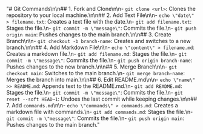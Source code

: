"# Git Commands\n\n## 1. Fork and Clone\n\n- `git clone <url>`: Clones the repository to your local machine.\n\n## 2. Add Text File\n\n- `echo \"date\" > filename.txt`: Creates a text file with the date.\n- `git add filename.txt`: Stages the file.\n- `git commit -m \"message\"`: Commits the file.\n- `git push origin main`: Pushes changes to the main branch.\n\n## 3. Create Branch\n\n- `git checkout -b branch-name`: Creates and switches to a new branch.\n\n## 4. Add Markdown File\n\n- `echo \"content\" > filename.md`: Creates a markdown file.\n- `git add filename.md`: Stages the file.\n- `git commit -m \"message\"`: Commits the file.\n- `git push origin branch-name`: Pushes changes to the new branch.\n\n## 5. Merge Branch\n\n- `git checkout main`: Switches to the main branch.\n- `git merge branch-name`: Merges the branch into main.\n\n## 6. Edit README.md\n\n- `echo \"name\" >> README.md`: Appends text to the README.md.\n- `git add README.md`: Stages the file.\n- `git commit -m \"message\"`: Commits the file.\n- `git reset --soft HEAD~1`: Undoes the last commit while keeping changes.\n\n## 7. Add `commands.md`\n\n- `echo \"commands\" > commands.md`: Creates a markdown file with commands.\n- `git add commands.md`: Stages the file.\n- `git commit -m \"message\"`: Commits the file.\n- `git push origin main`: Pushes changes to the main branch." 

